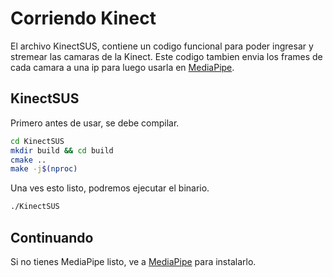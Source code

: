 # Corriendo Kinect

El archivo KinectSUS, contiene un codigo funcional para poder ingresar y stremear las camaras de la Kinect. Este codigo tambien envia los frames de cada camara a una ip para luego usarla en [MediaPipe](doc/correr_mediapipe.md).
## KinectSUS
Primero antes de usar, se debe compilar.
``` bash
cd KinectSUS
mkdir build && cd build
cmake ..
make -j$(nproc)
```
Una ves esto listo, podremos ejecutar el binario.
``` bash
./KinectSUS
```
## Continuando

Si no tienes MediaPipe listo, ve a [MediaPipe](MediaPipe/mediapipe.md) para instalarlo.
